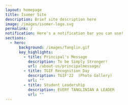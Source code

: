 ```yaml
---
layout: homepage
title: Isomer Site
description: Brief site description here
image: /images/isomer-logo.svg
permalink: /
notification: Here's a notification bar you can use!
sections:
  - hero:
      background: /images/Tanglin.gif
      key_highlights:
        - title: Principal's Message
          description: To be Simply Stronger!
          url: /about-us/principalmessage/
        - title: TGIF Recognition Day
          description: TGIF'22  (Photo Gallery)
          url: ""
        - title: Student Leadership
          description: EVERY TANGLINIAN A LEADER
          url: ""
---
```

